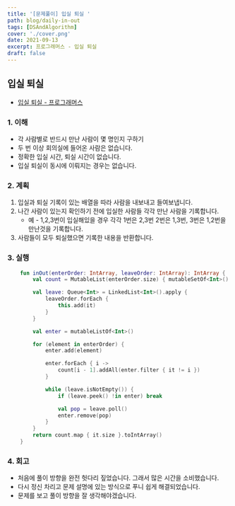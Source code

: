 ```yaml
---
title: '[문제풀이] 입실 퇴실 '
path: blog/daily-in-out
tags: [DSAndAlgorithm]
cover: './cover.png'
date: 2021-09-13
excerpt: 프로그래머스 - 입실 퇴실
draft: false
---
```


## 입실 퇴실

- [입실 퇴실 - 프로그래머스](https://programmers.co.kr/learn/courses/30/lessons/86048)

### 1. 이해

- 각 사람별로 반드시 만난 사람이 몇 명인지 구하기
- 두 번 이상 회의실에 들어온 사람은 없습니다.
- 정확한 입실 시간, 퇴실 시간이 없습니다.
- 입실 퇴실이 동시에 이뤄지는 경우는 없습니다.

### 2. 계획

1. 입실과 퇴실 기록이 있는 배열을 따라 사람을 내보내고 들여보냅니다.
2. 나간 사람이 있는지 확인하기 전에 입실한 사람들 각각 만난 사람을 기록합니다.
   - 예 - 1,2,3번이 입실해있을 경우 각각 1번은 2,3번 2번은 1,3번, 3번은 1,2번을 만난것을 기록합니다.
3. 사람들이 모두 퇴실했으면 기록한 내용을 반환합니다.

### 3. 실행

```kotlin
    fun inOut(enterOrder: IntArray, leaveOrder: IntArray): IntArray {
        val count = MutableList(enterOrder.size) { mutableSetOf<Int>() }

        val leave: Queue<Int> = LinkedList<Int>().apply {
            leaveOrder.forEach {
                this.add(it)
            }
        }

        val enter = mutableListOf<Int>()

        for (element in enterOrder) {
            enter.add(element)

            enter.forEach { i ->
                count[i - 1].addAll(enter.filter { it != i })
            }

            while (leave.isNotEmpty()) {
                if (leave.peek() !in enter) break

                val pop = leave.poll()
                enter.remove(pop)
            }
        }
        return count.map { it.size }.toIntArray()
    }
```

### 4. 회고

- 처음에 풀이 방향을 완전 헛다리 짚었습니다. 그래서 많은 시간을 소비했습니다.
- 다시 정신 차리고 문제 설명에 있는 방식으로 푸니 쉽게 해결되었습니다.
- 문제를 보고 풀이 방향을 잘 생각해야겠습니다.
